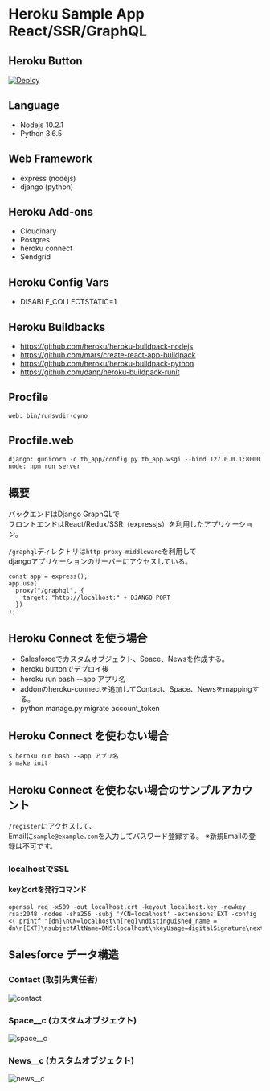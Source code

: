 # Heroku Sample App React/SSR/GraphQL

## Heroku Button
[![Deploy](https://www.herokucdn.com/deploy/button.png)](https://heroku.com/deploy)

## Language
- Nodejs 10.2.1
- Python 3.6.5
## Web Framework
- express (nodejs)
- django (python)
## Heroku Add-ons
- Cloudinary
- Postgres
- heroku connect
- Sendgrid
## Heroku Config Vars
- DISABLE_COLLECTSTATIC=1

## Heroku Buildbacks
- https://github.com/heroku/heroku-buildpack-nodejs
- https://github.com/mars/create-react-app-buildpack
- https://github.com/heroku/heroku-buildpack-python
- https://github.com/danp/heroku-buildpack-runit

## Procfile
```
web: bin/runsvdir-dyno
```
## Procfile.web
```
django: gunicorn -c tb_app/config.py tb_app.wsgi --bind 127.0.0.1:8000
node: npm run server
```
## 概要
バックエンドはDjango GraphQLで<br>
フロントエンドはReact/Redux/SSR（expressjs）を利用したアプリケーション。

`/graphql`ディレクトリは`http-proxy-middleware`を利用して<br>
djangoアプリケーションのサーバーにアクセスしている。

```
const app = express();
app.use(
  proxy("/graphql", {
    target: "http://localhost:" + DJANGO_PORT
  })
);
```

## Heroku Connect を使う場合
- Salesforceでカスタムオブジェクト、Space、Newsを作成する。
- heroku buttonでデプロイ後
- heroku run bash --app アプリ名
- addonのheroku-connectを追加してContact、Space、Newsをmappingする。
- python manage.py migrate account_token

## Heroku Connect を使わない場合
```
$ heroku run bash --app アプリ名
$ make init
```
## Heroku Connect を使わない場合のサンプルアカウント
`/register`にアクセスして、<br>
Emailに`sample@example.com`を入力してパスワード登録する。
※新規Emailの登録は不可です。

### localhostでSSL
#### keyとcrtを発行コマンド
```
openssl req -x509 -out localhost.crt -keyout localhost.key -newkey rsa:2048 -nodes -sha256 -subj '/CN=localhost' -extensions EXT -config <( printf "[dn]\nCN=localhost\n[req]\ndistinguished_name = dn\n[EXT]\nsubjectAltName=DNS:localhost\nkeyUsage=digitalSignature\nextendedKeyUsage=serverAuth")
```

## Salesforce データ構造
### Contact (取引先責任者)
![contact](https://user-images.githubusercontent.com/7581596/41984736-5ddd8b22-7a6c-11e8-807e-85eb40147335.jpg)

### Space__c (カスタムオブジェクト)
![space__c](https://user-images.githubusercontent.com/7581596/41984334-6696971e-7a6b-11e8-89d0-93d853d85c9c.jpg)

### News__c (カスタムオブジェクト)
![news__c](https://user-images.githubusercontent.com/7581596/41984436-a4ce3f1e-7a6b-11e8-9a59-12d213947ab2.jpg)
